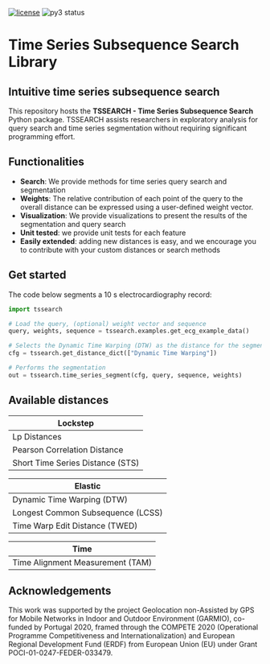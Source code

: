 [![license](https://img.shields.io/badge/License-BSD%203-brightgreen)](https://github.com/fraunhoferportugal/tssearch/blob/master/LICENSE.txt)
![py3 status](https://img.shields.io/badge/python3-supported-green.svg)

# Time Series Subsequence Search Library

## Intuitive time series subsequence search
This repository hosts the **TSSEARCH - Time Series Subsequence Search** Python package. TSSEARCH assists researchers in exploratory analysis for query search and time series segmentation without requiring significant programming effort.

## Functionalities

* **Search**: We provide methods for time series query search and segmentation
* **Weights**: The relative contribution of each point of the query to the overall distance can be expressed using a user-defined weight vector. 
* **Visualization**: We provide visualizations to present the results of the
segmentation and query search
* **Unit tested**: we provide unit tests for each feature
* **Easily extended**: adding new distances is easy, and we encourage you to contribute with your custom distances or search methods

## Get started
The code below segments a 10 s electrocardiography record:

```python
import tssearch

# Load the query, (optional) weight vector and sequence  
query, weights, sequence = tssearch.examples.get_ecg_example_data()

# Selects the Dynamic Time Warping (DTW) as the distance for the segmentation
cfg = tssearch.get_distance_dict(["Dynamic Time Warping"])

# Performs the segmentation
out = tssearch.time_series_segment(cfg, query, sequence, weights)
```

## Available distances

| Lockstep                             |
|--------------------------------------|
| Lp Distances                         |
| Pearson Correlation Distance         |
| Short Time Series Distance (STS)     |

| Elastic                              |
|--------------------------------------|
| Dynamic Time Warping (DTW)           |
|Longest Common Subsequence (LCSS)     |
|Time Warp Edit Distance (TWED)        |

| Time                                 |
|--------------------------------------|
| Time Alignment Measurement (TAM)     |


## Acknowledgements
This work was supported by the project Geolocation non-Assisted by GPS for Mobile Networks in Indoor and Outdoor Environment (GARMIO), co-funded by Portugal 2020, framed through the COMPETE 2020 (Operational Programme Competitiveness and Internationalization) and European Regional Development Fund (ERDF) from European Union (EU) under Grant POCI-01-0247-FEDER-033479.


